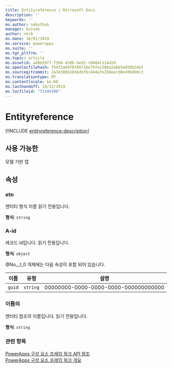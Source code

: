 ```yaml
---
title: Entityreference | Microsoft Docs
description: ''
keywords: ''
ms.author: nabuthuk
manager: kvivek
author: nkrb
ms.date: 10/01/2019
ms.service: powerapps
ms.suite: ''
ms.tgt_pltfrm: ''
ms.topic: article
ms.assetid: ad8659f7-f566-43db-bed1-c8484c114a59
ms.openlocfilehash: f54f2a69f8765f18e7bfec208a2abb5e026b2de5
ms.sourcegitcommit: 2a3430bb1b56dbf6c444afe2b8eecd0e499db0c3
ms.translationtype: MT
ms.contentlocale: ko-KR
ms.lasthandoff: 10/12/2019
ms.locfileid: "72344396"
---
```

# <a name="entityreference"></a>Entityreference

[!INCLUDE [entityreference-description](includes/entityreference-description.md)]

## <a name="available-for"></a>사용 가능한 

모델 기반 앱

## <a name="properties"></a>속성

### <a name="etn"></a>etn

엔터티 형식 이름 읽기 전용입니다.

**형식**: `string`

### <a name="id"></a>A-id

레코드 id입니다. 읽기 전용입니다.

**형식**: `object`

@No__t_0 개체에는 다음 속성이 포함 되어 있습니다.

|이름|유형|설명|
|--|--|--|
|`guid`|`string`|00000000-0000-0000-0000-000000000000|

### <a name="name"></a>이름의

엔터티 참조의 이름입니다. 읽기 전용입니다.

**형식**: `string`

### <a name="related-topics"></a>관련 항목

[PowerApps 구성 요소 프레임 워크 API 참조](../reference/index.md)<br/>
[PowerApps 구성 요소 프레임 워크 개요](../overview.md)
